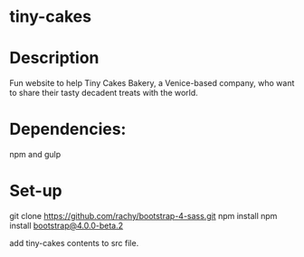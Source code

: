 # tiny-cakes

# Description

Fun website to help Tiny Cakes Bakery, a Venice-based company, who want to share their tasty decadent treats with the world.

# Dependencies:
npm and gulp 

# Set-up
git clone https://github.com/rachy/bootstrap-4-sass.git
npm install
npm install bootstrap@4.0.0-beta.2

add tiny-cakes contents to src file.

